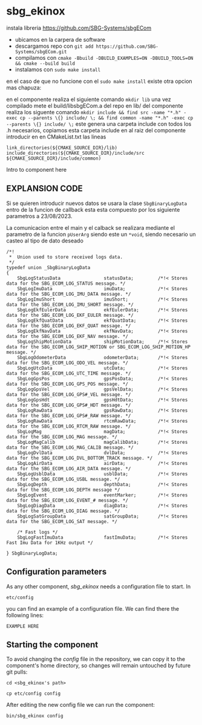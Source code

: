 # sbg_ekinox

instala libreria https://github.com/SBG-Systems/sbgECom
- ubicamos en la carpera de software
- descargamos repo con  ``git add https://github.com/SBG-Systems/sbgECom.git``
- compilamos con ```cmake -Bbuild -DBUILD_EXAMPLES=ON -DBUILD_TOOLS=ON && cmake --build build```
- instalamos con ``sudo make install``

en el caso de que no funcione con el ```sudo make install``` existe otra opcion mas chapuza:

en el componente realiza el siguiente comando ``mkdir lib``
una vez compilado mete el build/libsbgECom.a del repo en lib/ del componente
realiza los siguente comando ``mkdir include && find src -name "*.h" -exec cp --parents \{} include/ \; && find common -name "*.h" -exec cp --parents \{} include/ \;``
este genera una carpeta include con todos los .h necesarios, copiamos esta carpeta include en al raiz del componente
introducir en en CMakeList.txt las lineas
```
link_directories(${CMAKE_SOURCE_DIR}/lib)
include_directories(${CMAKE_SOURCE_DIR}/include/src ${CMAKE_SOURCE_DIR}/include/common)
```

Intro to component here



## EXPLANSION CODE 
Si se quieren introducir nuevos datos se usara la clase `SbgBinaryLogData` entro de la funcion de callback esta esta compuesto por los siguiente parametros a 23/08/2023.

La comunicacion entre el main y el calback se realizara mediante el parametro de la funcion `pUserArg` siendo este un `*void`, siendo necesario un casteo al tipo de dato deseado

```
/*!
 *	Union used to store received logs data.
 */
typedef union _SbgBinaryLogData
{
	SbgLogStatusData				statusData;			/*!< Stores data for the SBG_ECOM_LOG_STATUS message. */
	SbgLogImuData					imuData;			/*!< Stores data for the SBG_ECOM_LOG_IMU_DATA message. */
	SbgLogImuShort					imuShort;			/*!< Stores data for the SBG_ECOM_LOG_IMU_SHORT message. */
	SbgLogEkfEulerData				ekfEulerData;		/*!< Stores data for the SBG_ECOM_LOG_EKF_EULER message. */
	SbgLogEkfQuatData				ekfQuatData;		/*!< Stores data for the SBG_ECOM_LOG_EKF_QUAT message. */
	SbgLogEkfNavData				ekfNavData;			/*!< Stores data for the SBG_ECOM_LOG_EKF_NAV message. */
	SbgLogShipMotionData			shipMotionData;		/*!< Stores data for the SBG_ECOM_LOG_SHIP_MOTION or SBG_ECOM_LOG_SHIP_MOTION_HP message. */
	SbgLogOdometerData				odometerData;		/*!< Stores data for the SBG_ECOM_LOG_ODO_VEL message. */
	SbgLogUtcData					utcData;			/*!< Stores data for the SBG_ECOM_LOG_UTC_TIME message. */
	SbgLogGpsPos					gpsPosData;			/*!< Stores data for the SBG_ECOM_LOG_GPS_POS message. */
	SbgLogGpsVel					gpsVelData;			/*!< Stores data for the SBG_ECOM_LOG_GPS#_VEL message. */
	SbgLogGpsHdt					gpsHdtData;			/*!< Stores data for the SBG_ECOM_LOG_GPS#_HDT message. */
	SbgLogRawData					gpsRawData;			/*!< Stores data for the SBG_ECOM_LOG_GPS#_RAW message. */
	SbgLogRawData					rtcmRawData;		/*!< Stores data for the SBG_ECOM_LOG_RTCM_RAW message. */
	SbgLogMag						magData;			/*!< Stores data for the SBG_ECOM_LOG_MAG message. */
	SbgLogMagCalib					magCalibData;		/*!< Stores data for the SBG_ECOM_LOG_MAG_CALIB message. */
	SbgLogDvlData					dvlData;			/*!< Stores data for the SBG_ECOM_LOG_DVL_BOTTOM_TRACK message. */
	SbgLogAirData					airData;			/*!< Stores data for the SBG_ECOM_LOG_AIR_DATA message. */
	SbgLogUsblData					usblData;			/*!< Stores data for the SBG_ECOM_LOG_USBL message. */
	SbgLogDepth						depthData;			/*!< Stores data for the SBG_ECOM_LOG_DEPTH message */
	SbgLogEvent						eventMarker;		/*!< Stores data for the SBG_ECOM_LOG_EVENT_# message. */
	SbgLogDiagData					diagData;			/*!< Stores data for the SBG_ECOM_LOG_DIAG message. */
	SbgLogSatGroupData				satGroupData;		/*!< Stores data for the SBG_ECOM_LOG_SAT message. */

	/* Fast logs */
	SbgLogFastImuData				fastImuData;		/*!< Stores Fast Imu Data for 1KHz output */

} SbgBinaryLogData;

```


## Configuration parameters
As any other component, *sbg_ekinox* needs a configuration file to start. In
```
etc/config
```
you can find an example of a configuration file. We can find there the following lines:
```
EXAMPLE HERE
```

## Starting the component
To avoid changing the *config* file in the repository, we can copy it to the component's home directory, so changes will remain untouched by future git pulls:

```
cd <sbg_ekinox's path> 
```
```
cp etc/config config
```

After editing the new config file we can run the component:

```
bin/sbg_ekinox config
```
